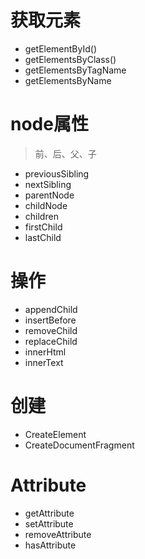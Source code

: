 # 获取元素
* getElementById()
* getElementsByClass()
* getElementsByTagName
* getElementsByName

# node属性
> 前、后、父、子
* previousSibling
* nextSibling 
* parentNode
* childNode 
* children  
* firstChild
* lastChild  

# 操作  
* appendChild 
* insertBefore
* removeChild
* replaceChild   
* innerHtml
* innerText   

# 创建    
* CreateElement
* CreateDocumentFragment

# Attribute 
* getAttribute
* setAttribute
* removeAttribute
* hasAttribute
